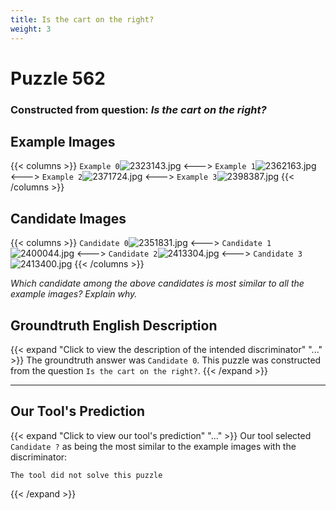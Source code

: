 ```yaml
---
title: Is the cart on the right?
weight: 3
---
```


# Puzzle 562
### Constructed from question: _Is the cart on the right?_


## Example Images
{{< columns >}}
`Example 0`![2323143.jpg](/gqa_images/2323143.jpg)
<--->
`Example 1`![2362163.jpg](/gqa_images/2362163.jpg)
<--->
`Example 2`![2371724.jpg](/gqa_images/2371724.jpg)
<--->
`Example 3`![2398387.jpg](/gqa_images/2398387.jpg)
{{< /columns >}}

## Candidate Images
{{< columns >}}
`Candidate 0`![2351831.jpg](/gqa_images/2351831.jpg)
<--->
`Candidate 1`![2400044.jpg](/gqa_images/2400044.jpg)
<--->
`Candidate 2`![2413304.jpg](/gqa_images/2413304.jpg)
<--->
`Candidate 3`![2413400.jpg](/gqa_images/2413400.jpg)
{{< /columns >}}

*Which candidate among the above candidates is most similar to all the example images? Explain why.*

## Groundtruth English Description

{{< expand "Click to view the description of the intended discriminator" "..." >}}
The groundtruth answer was `Candidate 0`. This puzzle was constructed from the question `Is the cart on the right?`.
{{< /expand >}}

---

## Our Tool's Prediction

{{< expand "Click to view our tool's prediction" "..." >}}
Our tool selected `Candidate ?` as being the most similar to the example images with the discriminator:
```plaintext
The tool did not solve this puzzle
```
{{< /expand >}}
